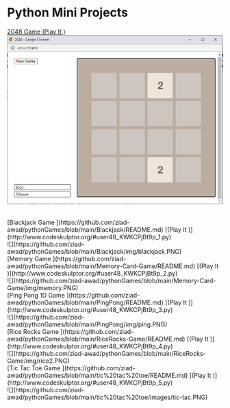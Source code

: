 # Python Mini Projects

[2048 Game ](https://github.com/ziad-awad/pythonGames/blob/main/2048%20Game/README.md)  [(Play It )](http://www.codeskulptor.org/#user48_KWKCPjBt9p_0.py)
<br>
![](https://github.com/ziad-awad/pythonGames/blob/main/2048%20Game/img/2048game.PNG)

<br>
[Blackjack Game ](https://github.com/ziad-awad/pythonGames/blob/main/Blackjack/README.md)  [(Play It )](http://www.codeskulptor.org/#user48_KWKCPjBt9p_1.py)
<br>
![](https://github.com/ziad-awad/pythonGames/blob/main/Blackjack/img/blackjack.PNG)

<br>
[Memory Game ](https://github.com/ziad-awad/pythonGames/blob/main/Memory-Card-Game/README.md)  [(Play It )](http://www.codeskulptor.org/#user48_KWKCPjBt9p_2.py)
<br>
![](https://github.com/ziad-awad/pythonGames/blob/main/Memory-Card-Game/img/memory.PNG)

<br>
[Ping Pong 1D Game ](https://github.com/ziad-awad/pythonGames/blob/main/PingPong/README.md)  [(Play It )](http://www.codeskulptor.org/#user48_KWKCPjBt9p_3.py)
<br>
![](https://github.com/ziad-awad/pythonGames/blob/main/PingPong/img/ping.PNG)

<br>
[Rice Rocks Game ](https://github.com/ziad-awad/pythonGames/blob/main/RiceRocks-Game/README.md)  [(Play It )](http://www.codeskulptor.org/#user48_KWKCPjBt9p_4.py)
<br>
![](https://github.com/ziad-awad/pythonGames/blob/main/RiceRocks-Game/img/rice2.PNG)

<br>
[Tic Tac Toe Game ](https://github.com/ziad-awad/pythonGames/blob/main/tic%20tac%20toe/README.md)  [(Play It )](http://www.codeskulptor.org/#user48_KWKCPjBt9p_5.py)
<br>
![](https://github.com/ziad-awad/pythonGames/blob/main/tic%20tac%20toe/images/tic-tac.PNG)

